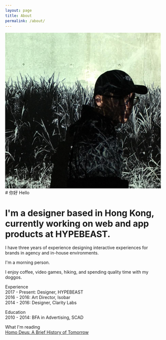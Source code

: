 ```yaml
---
layout: page
title: About
permalink: /about/
---
```

<div class="col-wrapper">
<div class="col col-3">
	<img src="/assets/pp.jpg">
</div>

<div class="col col-3" markdown="1">
# 你好 Hello

# I'm a designer based in Hong Kong, currently working on web and app products at HYPEBEAST.

I have three years of experience designing interactive experiences for brands in agency and in-house environments.

I'm a morning person.

I enjoy coffee, video games, hiking, and spending quality time with my doggos.

Experience  
2017 - Present: Designer, HYPEBEAST  
2016 - 2016: Art Director, Isobar  
2014 - 2016: Designer, Clarity Labs

Education  
2010 - 2014: BFA in Advertising, SCAD

What I'm reading  
<a href="https://www.amazon.com/Homo-Deus-Brief-History-Tomorrow-ebook/dp/B019CGXTP0" target="_blank">Homo Deus: A Brief History of Tomorrow</a>

</div>
</div>